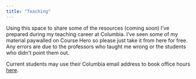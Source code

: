 ```yaml
---
title: "Teaching"
---
```


Using this space to share some of the resources (coming soon) I’ve prepared during my teaching career at Columbia. I’ve seen some of my material paywalled on Course Hero so please just take it from here for free. Any errors are due to the professors who taught me wrong or the students who didn’t point them out.

Current students may use their Columbia email address to book office hours [here](https://calendly.com/wmadavis/).
